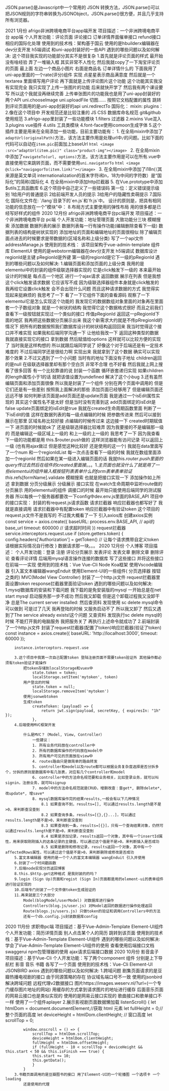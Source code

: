 JSON.parse()是Javascript中一个常用的 JSON 转换方法，JSON.parse()可以把JSON规则的字符串转换为JSONObject，JSON.parse()很方便，并且几乎支持所有浏览器。

2021 1月份
afrigo非洲跨境电商平台app端开发
    项目描述：一个非洲跨境电商平台 app端 
    个人开发功能：评论页面 评论接口 订单详情界面催单接口 refund接口 相应的国际化处理
    使用到的技术栈：架构基于国云 使用的是hbuilderx编辑器在dev分支开发 h5端调试 和uni-app封装好的一些API 
    遇到的哪些问题以及如何解决:
        这个项目我实现的功能部分其实不是很复杂
        1.首先就是评论页面的样式 最开始没有啥经验 弄了一堆输入框
            其实非常不人性化 然后我就copy了一下淘宝评论页的页面
            最上面 左边一个商品小图片 右面是商品名 订单详情什么的
            下面我用了uni-app里面的一个rate(评分)组件 实现 点星星表示商品满意度
            然后就是一个textarea 里面填写用户评论
            再下面就是上传评论图片这个功能
            这个功能其实我没有实现完全 我只实现了上传一张图片的功能
            后来就快开学了 然后我有两个课设要写
            所以这个我就没再继续完善
            上传单张图片的功能我也是用了uni-app封装好的两个API
            uni.chooseImage
            uni.uploadFile
            切图……
            按照它文档配置的属性
            跳转到评论页面用的是uni-app封装好的api uni.redirectTo
            国际化：
            mixin:
            plugins：
        2.像在这个项目中 开发规范还是比较注重的 JS CSS 数据库命名规范 git&github使用规范
        3.afrigo-app里封装了一些功能模块
            1.filters 过滤器
            2.mixins  Vue混入
            3.plugins vue插件
            4.utils 工具类模块
        4.font-face使用icomoon生成字体
        5.这个插件主要是用来在全局添加一些功能，目前主要功能有：
            1. 在全局mixin中添加了`adaptUrl(originalPath)`方法，该方法主要作用是处理url中`/`的问题。比如下面的代码可以自动在`item.pic`前面加上baseUrl
            ```html
                <image :src="adaptUrl(item.pic)" class="product-img"></image>
            ```
            2. 在全局mixin中添加了`navigateTo(url, options)`方法，该方法主要作用是可以在所有.vue中直接使用它来跳转页面，而不需要使用`uni.navigatorTo`
            ```html
                <image @click="navigagorTo(item.link)"></image>
            ```
            3. 在全局mixin中添加了i18n(（其来源是英文单词 internationalization的首末字符i和n，18为中间的字符数）是“国际化”的简称)国际化
            4. 在全局mixin中添加http拦截器
            5. 在Vue.prototype中添加$utils工具函数库
        6.这个项目中自己定义了一些错误码
            第一位：定义错误提示级别
                1给用户的普通提示
                2给前端开发人员的提示
                3给用户的隐藏性卖萌提示
        7.国际化
            国际化文件在: `/lang`目录下的`en.js`和`fr.js`中。
            设计的原则是，把具有相同功能的信息放在一个"模块"中：
        8.布局方式主要使用的弹性布局 用的很多都是已经写好样式的组件
2020 12月份
afrigo非洲跨境电商平台pc端开发
    项目描述：一个非洲跨境电商平台 pc端 
    个人开发功能：地址管理页面 大致功能分三块 模糊搜索 添加数据 数据列表的展示
                数据列表每一行有操作功能(编辑删除查看下一级)
                数据列表的结构是树状实现的
                添加地址的页面和编辑地址的页面很相似 
                除了编辑页面点进去的时候要求是带数据的(区域名称和上级分类)
                写了一个api文件 addressManage.js
    使用到的技术栈：
        该项目架构于vue-admin-template 组件库 ElementUI 使用的是webstorm编辑器在dev分支开发 h5端调试
        数据库设计 regionId是主键 pRegionId是外键 第一级的regionId是它下一级的pRegionId
    遇到的哪些问题以及如何解决:
        1.编辑页面和添加页面的上级分类
        我用的是elementui中的封装的组件级联选择器实现的
        它是click触发下一级的
        本来最开始设计的时候是 每点击一个地区 
        进行一个ajax请求 返回数据 展示在列表
        但是我想这个click触发请求数据
        它应该写不成 因为级联选择器组件本身就是click触发的
        我再给它设置click触发 会不会出现什么问题
        而且这种请求数据的方式 我觉得实现起来挺麻烦的
        我思考了一下
        看了一下它组件下面的查看源码
        观察了一下 elementui它是怎么实现这个功能的
        我发现它的数据数组对象里面的对象再在里面套一个子数组对象
        就是一个树状的结构
        我觉得它这个数据格式很好
        而且之前我们查看下一级按钮就实现过一个类似的接口
        传值pRegionId 返回这一pRegionId下面的地区 
        我再把这些数据分页展示出来
        我这个新需求大约就是不传pRregionId的情况下
        把所有的数据按照我们数据库设计的树状结构返回回来
        我当时觉得这个接口并不难实现
        如果我和后端同学沟通一下 
        让他给我改一下
        返回这种类型的数据
        我就直接实现它的接口 拿到数据 然后赋值给options
        这样就可以比较方便的实现了
        当时我是这样构想的
        所以就跟后端同学说了
        好像这个对于后端还是有一定技术难度的
        不过后端同学还是很给力啊
        实现出来
        我就拿到了这个数据
        确实可以实现那个效果
        2.不过又遇到了一个小问题
        当时有的地址下面没有子地址
        children返回的是null
        在级联选择器里却有那个空白页
        非常不合理 也不好看
        然后我就上网上搜
        看了很多回答
        有一个比较靠谱的说
        封装一个函数
        循环嵌套递归实现 
        如果children的length属性小于1的话
        就把该值设置为undefined
        解决了这个小bug
        3.还有虽然编辑页面和添加页面很像
        所以我是封装了一个组件 
        分别在两个页面中调用的 
        但是它们还是有一些差别
        按照我上面解决的那些
        添加页面已经够用了
        但是编辑页面还远远不够
        如何判断该页面是add页面还是update页面
        我是通过一个isEdit属性实现的
        其实这个属性名不是太好 但是当时没有完善到这
        add页面绑定的isEdit是false
        update页面绑定的isEdit是true
        我就在created生命周期函数里面
        判断了一下isEdit的值
        这样在数据列表的每一级点编辑的时候
        把参数传进来 然后可以接到展示在那里
        区域名称比较好接
        点编辑的时候传过来
        这边接一下 created时期赋值一下
        进页面的时候就ok了
        还是级联选择器比较难弄
        因为我要接的不是编辑那一级的
        而是编辑这一级区域上一级的
        和上一级的上一级的
        我思考了一下
        因为我查看下一级的功能都是用
        this.$router.push做的
        这样浏览器能有访问记录 可以返回上一级
        (也有用ajax做过 但是感觉这种比较好 还是使用的这一个)
        我就在data里面写了一个num 和一个regionIdList
        每一次点击查看下一级的时候
        我就在数组里面添加一个regionId
        然后如果在某一级进入编辑页面的话
        我就this.$router.push里面的query传过去
        然后在组件的created里面接
        。。。
        1.主页面也就没什么了
            就是用了一些elementui的组件 输入框 按钮 列表 表单 什么的
            form表单 表单验证  this.$refs[formName].validate
            模糊搜索 也就是把接口实现一下
            添加操作如上所述
            拿到数据 
            分页分级展示 
            分级展示 接口实现 在watch生命周期中监听route做的
            分页展示 用的elementui的组件
            调接口的时候 最开始只能使用后端同学的测试服务器
            所以每换一个服务器都要改一下config中dev.env.js里面的BASE_API
        项目中的接口实现：
            封装的有request.js请求函数 
            请求拦截器 响应拦截器也都写好了
            我就是直接调用
            请求拦截器中有配置token
            响应拦截器中有验证token
            这个项目的request.js文件不是我写的
            不过我大概看了一下
            引入axios库
            创建axios实例
            const service = axios.create({
                baseURL: process.env.BASE_API, // api的base_url
                timeout: 600000 // 请求超时时间
            })
            request拦截器
            service.interceptors.request.use
            if (store.getters.token) {
                config.headers['Authorization'] = getToken() // 让每个请求携带自定义token 请根据实际情况自行修改
            }
            数据请求那一块。。。
2020 12月份
个人博客
    项目描述：
    个人开发功能：登录 注册 评论分页展示 发表评论 发表文章 删除文章 删除评论 查看评论详情
                后端用mysql语言操作连接的数据库 写了这些接口 并将这些接口在前端一一实现
    使用到的技术栈：Vue Vue-Cli Node Koa框架 使用Vscode编辑器 引入富文本编辑器wangEnduit
                    使用Element-UI的一些组件( 分页选择器 按钮之类的) MVC(Model View Controller)
                    封装了一个http.js文件 request拦截器里面设置token response拦截器里面验证token
    遇到的哪些问题以及如何解决:
        1.mysql数据库的安装和下载问题
            我下载的是免安装版的mysql
            一开始总是在net start mysql
            启动服务那一步不成功
            然后我又卸载
            但是这个卸载过程我又没卸干净
            总是The current server installed:
            然后查资料
            发现使用
            sc delete mysql命令
            可以做到
            可是过了几天 我再登陆的时候
            又服务启动不了
            所以我又卸了
            然后又遇到了The service already exists!这个问题
            又查资料
            发现执行sc delete mysql的时候 不能打开我的电脑服务 我把服务关了 再执行上述命令就成功了
        2.前端封装了一个http.js文件 封装了request拦截器(配置了token)响应拦截器(验证了token) 
        const instance = axios.create({
            baseURL: 'http://localhost:3000',
            timeout: 60000
        });

        instance.interceptors.request.use

        3.这个项目中我第一次自己配置token 登陆注册页面不需要token验证外 其他操作都必须有token验证才能操作
            把token存储到localStorage和vuex中
                state.token = token;
                localStorage.setItem('mytoken', token)
            用户登出的时候
                state.token = null;
                localStorage.removeItem('mytoken')
            使用jsonwebtoken
            生成token
                createToken: (payload) => {
                    return jwt.sign(payload, secretKey, { expiresIn: "1h" });
                },
        4.后端使用MVC框架开发
            
            什么是MVC？（Model, View, Controller）
                一些建议：
                1. 所有业务代码放在controller中
                2. 所有的数据库操作的代码放在model中
                3. 所有用户可见的页面放在view中
                4. routes路由只是做简单的路由转发
                5. controller和model以及route都可以根据业务复杂度选择是否分拆多个，分拆的原则是数据库中有几张表，对应有几个controller和model
                6. controller中的方法命名规范要和业务相关，比如登录业务，就可以叫signin，注册业务，就可叫signup
                7. model中的方法命名规范就是CRUD，增删改查：查get*, 删除delete*, 改update*, 增save*
                8. mysql数据库操作完的结果results,一般会有以下几种情况
                    8.1 如果查询不到，results=[], 可以通过results.length是不是>0，来判断查没查到
                    8.2 如果查询多条，results=[{},{}...]，可以通过results.length是不是>0，来判断查没查到
                    8.3 如果查询到一条，results=[{}]，只有一个查询结果对象，仍然可以通过results.length是不是>0，来判断查没查到
                    8.4 如果是添加记录，results返回一个对象，其中有一个insertId属性，用来获取刚刚插入的这条记录的主键值，可以通过这个值是不是>0，来判断插入是否成功
                    8.5 如果是删除和修改记录，results返回一个对象，其中有一个affectedRows属性，可以通过这个值是不是>0，来判断删除或修改是否成功
        5.富文本编辑器 使用的是一个个人的富文本编辑器 wangEnduit 引入并使用
        6.封装了一个时间戳函数
        7.后端node实现分页返回博客
        8.this.$http.get这种格式 是我封装的的吗？
        9.login (Sign Up)页面和regist (Sign In)页面都是用的element-ui的表单组件进行验证实现的
        10.后端专门封装了一个文件做token生成验证的
        11.再来就是三个大部分 
            Model(blogModel/userModel) 对数据库进行操作
            Controllers(blog.js/user.js) 对Model返回的数据进行操作处理返回
            Route(blogs.js/users.js) 只做token的验证和调用Controllers中的方法
            还有一个db.config.js封装数据库config
2020 11月份
求职帝pc端
    项目描述：基于Vue-Admin-Template Element-UI组件
    个人开发功能：简历详情页面 别人点击某个人的简历 跳转到该页面
    使用到的技术栈：基于Vue-Admin-Template Element-UI组件
    遇到的哪些问题以及如何解决:学会了Vue-Admin-Template Element-UI组件的使用 
                            查看使用后端接口文档 swaggerui npm包管理器的使用
                            ajax请求后端接口数据
2020 10月份
影音盒子
    项目描述：基于Vue-Cli 
    个人开发功能：写了两个component 组件 分别是上下导航栏 影音 音乐 书籍 各写了一个页面
    使用到的技术栈：Vue-Cli Element-UI  JSONBIRD axios
    遇到的哪些问题以及如何解决:
        1.跨域问题
        剧集页面请求的是豆瓣热播电视剧的接口 由于同源策略的存在
        协议域名端口号不一致 使用的jsonbird解决跨域问题 远程代理v2数据接口
        图片https://images.weserv.nl/?url=(一个专门缓存图片地址的网站) 用缓存的方式拿到请求图片的地址进行缓存
        后面音乐页面的网易云接口也是类似实现的 使用的是网易云接口实现的
        歌曲接口和歌单接口不一样
        使用了一个组件aplayer
        2.展示影视剧页面数据懒加载 
         listenScroll() {
            let htmlDom = document.documentElement;//获取 html 元素
            let fullHeight = 0;//整个页面的高度
            let deviceHeight = htmlDom.clientHeight; // 窗口高度
            let scrollTop = 0;

            window.onscroll = () => {
                scrollTop = htmlDom.scrollTop;
                deviceHeight = htmlDom.clientHeight;
                fullHeight = htmlDom.offsetHeight;
                if (fullHeight - 10 < scrollTop + deviceHeight && this.start < 50 && this.isFinish === true) {
                this.start += 10;
                this.getData();
                }
            }
        3.书籍页面调用的是豆瓣图书的接口 用了Element-UI的一个轮播图 一个选项卡 一个loading
            还是使用的代理                
